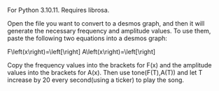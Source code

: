 For Python 3.10.11. Requires librosa.

Open the file you want to convert to a desmos graph, and then it will generate the necessary frequency and amplitude values. To use them, paste the following two equations into a desmos graph:

F\left(x\right)=\left[\right]
A\left(x\right)=\left[\right]

Copy the frequency values into the brackets for F(x) and the amplitude values into the brackets for A(x). Then use tone(F(T),A(T)) and let T increase by 20 every second(using a ticker) to play the song. 
